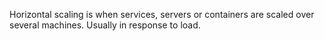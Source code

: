 Horizontal scaling is when services, servers or containers are scaled over several machines. Usually in response to load.